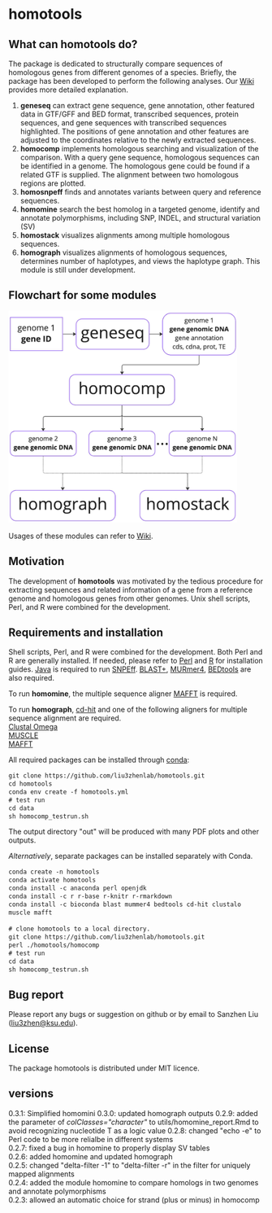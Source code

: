 # homotools

## What can homotools do?

The package is dedicated to structurally compare sequences of homologous genes from different genomes of a species. Briefly, the package has been developed to perform the following analyses. Our [Wiki](https://github.com/liu3zhenlab/homotools/wiki) provides more detailed explanation.

1. **geneseq** can extract gene sequence, gene annotation, other featured data in GTF/GFF and BED format, transcribed sequences, protein sequences, and gene sequences with transcribed sequences highlighted. The positions of gene annotation and other features are adjusted to the coordinates relative to the newly extracted sequences.
2. **homocomp** implements homologous searching and visualization of the comparison. With a query gene sequence, homologous sequences can be identified in a genome. The homologous gene could be found if a related GTF is supplied. The alignment between two homologous regions are plotted.
3. **homosnpeff** finds and annotates variants between query and reference sequences.
4. **homomine** search the best homolog in a targeted genome, identify and annotate polymorphisms, including SNP, INDEL, and structural variation (SV)
5. **homostack** visualizes alignments among multiple homologous sequences.
6. **homograph** visualizes alignments of homologous sequences, determines number of haplotypes, and views the haplotype graph. This module is still under development.

## Flowchart for some modules  
<img src="https://github.com/liu3zhenlab/homotools/blob/main/flowcharts/flowchart.png" alt="msa" width=450 />

Usages of these modules can refer to [Wiki](https://github.com/liu3zhenlab/homotools/wiki).

## Motivation

The development of **homotools** was motivated by the tedious procedure for extracting sequences and related information of a gene from a reference genome and homologous genes from other genomes. Unix shell scripts, Perl, and R were combined for the development.

## Requirements and installation

Shell scripts, Perl, and R were combined for the development. Both Perl and R are generally installed. If needed, please refer to [Perl](https://www.perl.org/) and [R](https://www.r-project.org/) for installation guides. [Java](https://www.java.com/en/download/) is required to run [SNPEff](https://pcingola.github.io/SnpEff/se_introduction/). [BLAST+](https://ftp.ncbi.nlm.nih.gov/blast/executables/blast+/LATEST/), [MURmer4](http://mummer.sourceforge.net/), [BEDtools](https://bedtools.readthedocs.io/en/latest/) are also required.

To run **homomine**, the multiple sequence aligner [MAFFT](https://mafft.cbrc.jp/alignment/software) is required.

To run **homograph**, [cd-hit](http://weizhong-lab.ucsd.edu/cd-hit/) and one of the following aligners for multiple sequence alignment are required.  
[Clustal Omega](http://www.clustal.org/omega/)  
[MUSCLE](https://www.drive5.com/muscle/)  
[MAFFT](https://mafft.cbrc.jp/alignment/software)  

All required packages can be installed through [conda](https://docs.conda.io/en/latest/):
```
git clone https://github.com/liu3zhenlab/homotools.git
cd homotools
conda env create -f homotools.yml
# test run
cd data
sh homocomp_testrun.sh
```
The output directory "out" will be produced with many PDF plots and other outputs. 

*Alternatively*, separate packages can be installed separately with Conda.
```
conda create -n homotools
conda activate homotools
conda install -c anaconda perl openjdk
conda install -c r r-base r-knitr r-rmarkdown
conda install -c bioconda blast mummer4 bedtools cd-hit clustalo muscle mafft

# clone homotools to a local directory.
git clone https://github.com/liu3zhenlab/homotools.git 
perl ./homotools/homocomp
# test run
cd data
sh homocomp_testrun.sh
```

## Bug report

Please report any bugs or suggestion on github or by email to Sanzhen Liu ([liu3zhen@ksu.edu](mailto:liu3zhen@ksu.edu)).

## License

The package homotools is distributed under MIT licence.

## versions
0.3.1: Simplified homomini
0.3.0: updated homograph outputs
0.2.9: added the parameter of *colClasses="character"* to utils/homomine_report.Rmd to avoid recognizing nucleotide T as a logic value
0.2.8: changed "echo -e" to Perl code to be more relialbe in different systems  
0.2.7: fixed a bug in homomine to properly display SV tables  
0.2.6: added homomine and updated homograph  
0.2.5: changed "delta-filter -1" to "delta-filter -r" in the filter for uniquely mapped alignments  
0.2.4: added the module homomine to compare homologs in two genomes and annotate polymorphisms  
0.2.3: allowed an automatic choice for strand (plus or minus) in homocomp  
